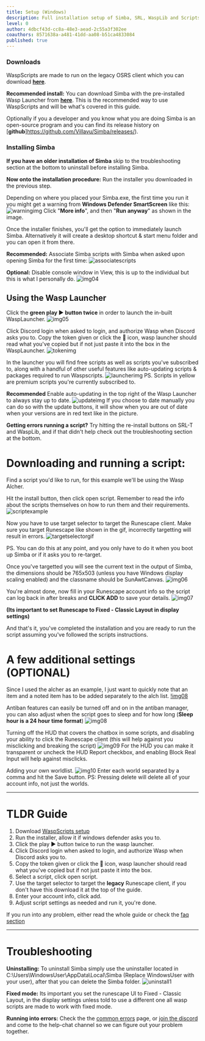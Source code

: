 ```yaml
---
title: Setup (Windows)
description: Full installation setup of Simba, SRL, WaspLib and Scripts
level: 0
author: 4dbcf43d-cc8a-48e3-aead-2c55a3f302ee
coauthors: 8571638a-a481-41dd-aa08-b51ca4833084
published: true
---
```


### Downloads

WaspScripts are made to run on the legacy OSRS client which you can download [**here**](https://www.Runescape.com/downloads/oldschool.msi).

**Recommended install:** You can download Simba with the pre-installed Wasp Launcher from [**here**](https://github.com/torwent/wasp-setup/releases/latest/download/Simba-setup.exe). 
This is the recommended way to use WaspScripts and will be what's covered in this guide.

Optionally if you a developer and you know what you are doing Simba is an open-source program and you can find its release history on [**github**]https://github.com/Villavu/Simba/releases/).

### Installing Simba

**If you have an older installation of Simba** skip to the troubleshooting section at the bottom to uninstall before installing Simba.

**Now onto the installation procedure:**
Run the installer you downloaded in the previous step. 

Depending on where you placed your Simba.exe, the first time you run it you might get a warning from **Windows Defender SmartScreen** like this:
![warningimg](https://i.imgur.com/DBJtvgd.png)
Click "**More info**", and then "**Run anyway**" as shown in the image.

Once the installer finishes, you'll get the option to immediately launch Simba. Alternatively it will create a desktop shortcut & start menu folder and you can open it from there.

**Recommended:** Associate Simba scripts with Simba when asked upon opening Simba for the first time:
![associatescripts](https://i.imgur.com/uwZGAJb.png)

**Optional:** Disable console window in View, this is up to the individual but this is what I personally do.
![img04](https://i.imgur.com/WYOGoUx.png)

## Using the Wasp Launcher

Click the **green play ▶️ button twice** in order to launch the in-built WaspLauncher. 
![img05](https://i.imgur.com/hxAlnVU.png)

Click Discord login when asked to login, and authorize Wasp when Discord asks you to.
Copy the token given or click the 📝 icon, wasp launcher should read what you've copied but if not just paste it into the box in the WaspLauncher.
![tokenimg](https://i.imgur.com/K0AfzNy.png)

In the launcher you will find free scripts as well as scripts you've subscribed to, along with a handful of other useful features like auto-updating scripts & packages required to run Waspscripts.
![launcherimg](https://i.imgur.com/XB1XxzL.png)
PS. Scripts in yellow are premium scripts you're currently subscribed to.

**Recommended** Enable auto-updating in the top right of the Wasp Launcher to always stay up to date.
![updateimg](https://i.imgur.com/BRLTY5V.png)
If you choose to date manually you can do so with the update buttons, it will show when you are out of date when your versions are in red text like in the picture.

**Getting errors running a script?** Try hitting the re-install buttons on SRL-T and WaspLib, and if that didn't help check out the troubleshooting section at the bottom.


# Downloading and running a script:

Find a script you'd like to run, for this example we'll be using the Wasp Alcher. 

Hit the install button, then click open script. Remember to read the info about the scripts themselves on how to run them and their requirements.
![scriptexample](https://i.imgur.com/3Mh4i84.png)


Now you have to use target selector to target the Runescape client. Make sure you target Runescape like shown in the gif, incorrectly targetting will result in errors.
![targetselectorgif](https://i.imgur.com/Z1vTX7w.gif)

PS. You can do this at any point, and you only have to do it when you boot up Simba or if it asks you to re-target.

Once you've targetted you will see the current text in the output of Simba, the dimensions should be 765x503 (unless you have Windows display scaling enabled) and the classname should be SunAwtCanvas.
![img06](https://i.imgur.com/yBDpnnp.png)

You're almost done, now fill in your Runescape account info so the script can log back in after breaks and **CLICK ADD** to save your details.
![img07](https://i.imgur.com/PKnVWoC.png)

 **(Its important to set Runescape to Fixed - Classic Layout in display settings)**

And that's it, you've completed the installation and you are ready to run the script assuming you've followed the scripts instructions. 

# A few additional settings (OPTIONAL)

Since I used the alcher as an example, I just want to quickly note that an item and a noted item has to be added separately to the alch list.
[!img08](https://i.imgur.com/GgoSQSQ.png)

Antiban features can easily be turned off and on in the antiban manager, you can also adjust when the script goes to sleep and for how long (**Sleep hour is a 24 hour time format**)
![img08](https://i.imgur.com/feo0ayC.png)

Turning off the HUD that covers the chatbox in some scripts, and disabling your ability to click the Runescape client (this will help against you misclicking and breaking the script)
![img09](https://i.imgur.com/QNTa6hH.png) 
For the HUD you can make it transparent or uncheck the HUD Report checkbox, and enabling Block Real Input will help against misclicks.

Adding your own worldlist.
![img10](https://i.imgur.com/xZqcxbX.png)
Enter each world separated by a comma and hit the Save button. PS: Pressing delete will delete all of your account info, not just the worlds.


--------------



# TLDR Guide

1. Download [WaspScripts setup](https://github.com/torwent/wasp-setup/releases/latest/download/Simba-setup.exe)
2. Run the installer, allow it if windows defender asks you to.
3. Click the  play ▶️  button twice to run the wasp launcher.
4. Click Discord login when asked to login, and authorize Wasp when Discord asks you to.
5. Copy the token given or click the 📝 icon, wasp launcher should read what you've copied but if not just paste it into the box.
6. Select a script, click open script. 
7. Use the target selector to target the **legacy** Runescape client, if you don't have this download it at the top of the guide.
8. Enter your account info, click add. 
9. Adjust script settings as needed and run it, you're done.


If you run into any problem, either read the whole guide or check the [faq section](https://waspscripts.com/faq)



--------------

# Troubleshooting

**Uninstalling:** To uninstall Simba simply use the uninstaller located in C:\Users\WindowsUser\AppData\Local\Simba (Replace WindowsUser with your user), after that you can delete the Simba folder.
![uninstall1](https://i.imgur.com/8SmGEvP.png)

**Fixed mode:** Its important you set the runescape UI to Fixed - Classic Layout, in the display settings unless told to use a different one all wasp scripts are made to work with fixed mode.

**Running into errors:** Check the the [common errors](https://waspscripts.com/faq) page, or [join the discord](https://discord.com/invite/YMYUahmww9) and come to the help-chat channel so we can figure out your problem together.

